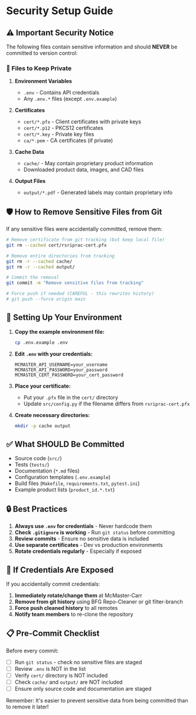 # Security Setup Guide

## ⚠️ Important Security Notice

The following files contain sensitive information and should **NEVER** be committed to version control:

### 🔐 Files to Keep Private

1. **Environment Variables**
   - `.env` - Contains API credentials
   - Any `.env.*` files (except `.env.example`)

2. **Certificates**
   - `cert/*.pfx` - Client certificates with private keys
   - `cert/*.p12` - PKCS12 certificates
   - `cert/*.key` - Private key files
   - `ca/*.pem` - CA certificates (if private)

3. **Cache Data**
   - `cache/` - May contain proprietary product information
   - Downloaded product data, images, and CAD files

4. **Output Files**  
   - `output/*.pdf` - Generated labels may contain proprietary info

## 🛡️ How to Remove Sensitive Files from Git

If any sensitive files were accidentally committed, remove them:

```bash
# Remove certificate from git tracking (but keep local file)
git rm --cached cert/rsriprac-cert.pfx

# Remove entire directories from tracking
git rm -r --cached cache/
git rm -r --cached output/

# Commit the removal
git commit -m "Remove sensitive files from tracking"

# Force push if needed (CAREFUL - this rewrites history)
# git push --force origin main
```

## 📝 Setting Up Your Environment

1. **Copy the example environment file:**
   ```bash
   cp .env.example .env
   ```

2. **Edit `.env` with your credentials:**
   ```
   MCMASTER_API_USERNAME=your_username
   MCMASTER_API_PASSWORD=your_password
   MCMASTER_CERT_PASSWORD=your_cert_password
   ```

3. **Place your certificate:**
   - Put your `.pfx` file in the `cert/` directory
   - Update `src/config.py` if the filename differs from `rsriprac-cert.pfx`

4. **Create necessary directories:**
   ```bash
   mkdir -p cache output
   ```

## ✅ What SHOULD Be Committed

- Source code (`src/`)
- Tests (`tests/`)
- Documentation (`*.md` files)
- Configuration templates (`.env.example`)
- Build files (`Makefile`, `requirements.txt`, `pytest.ini`)
- Example product lists (`product_id.*.txt`)

## 🔒 Best Practices

1. **Always use `.env` for credentials** - Never hardcode them
2. **Check `.gitignore` is working** - Run `git status` before committing
3. **Review commits** - Ensure no sensitive data is included
4. **Use separate certificates** - Dev vs production environments
5. **Rotate credentials regularly** - Especially if exposed

## 🚨 If Credentials Are Exposed

If you accidentally commit credentials:

1. **Immediately rotate/change them** at McMaster-Carr
2. **Remove from git history** using BFG Repo-Cleaner or git filter-branch
3. **Force push cleaned history** to all remotes
4. **Notify team members** to re-clone the repository

## 📋 Pre-Commit Checklist

Before every commit:
- [ ] Run `git status` - check no sensitive files are staged
- [ ] Review `.env` is NOT in the list
- [ ] Verify `cert/` directory is NOT included  
- [ ] Check `cache/` and `output/` are NOT included
- [ ] Ensure only source code and documentation are staged

Remember: It's easier to prevent sensitive data from being committed than to remove it later!